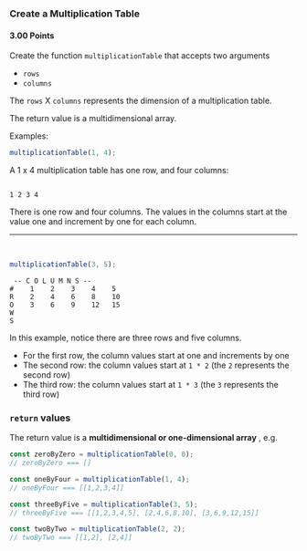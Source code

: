 ### Create a Multiplication Table

#### 3.00 Points

Create the function `multiplicationTable` that accepts two arguments

- `rows`
- `columns`

The `rows` X `columns` represents the dimension of a multiplication table.

The return value is a multidimensional array.

Examples:

```js
multiplicationTable(1, 4);
```

A 1 x 4 multiplication table has one row, and four columns:

```

1 2 3 4

```

There is one row and four columns. The values in the columns start at the value one and increment by one for each column.

<hr>
<br>

```js
multiplicationTable(3, 5);
```

```
 -- C O L U M N S --
#    1    2    3    4    5
R    2    4    6    8    10
O    3    6    9    12   15
W
S

```

In this example, notice there are three rows and five columns.

- For the first row, the column values start at one and increments by one
- The second row: the column values start at `1 * 2` (the `2` represents the second row)
- The third row: the column values start at `1 * 3` (the `3` represents the third row)

### `return` values

The return value is a **multidimensional or one-dimensional array** , e.g.

```js
const zeroByZero = multiplicationTable(0, 0);
// zeroByZero === []

const oneByFour = multiplicationTable(1, 4);
// oneByFour === [[1,2,3,4]]

const threeByFive = multiplicationTable(3, 5);
// threeByFive === [[1,2,3,4,5], [2,4,6,8,10], [3,6,9,12,15]]

const twoByTwo = multiplicationTable(2, 2);
// twoByTwo === [[1,2], [2,4]]
```
